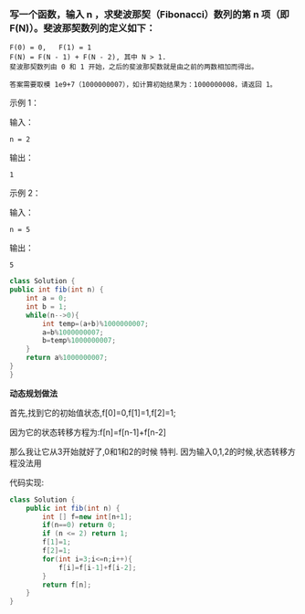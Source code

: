 ### 写一个函数，输入 n ，求斐波那契（Fibonacci）数列的第 n 项（即 F(N)）。斐波那契数列的定义如下：

```
F(0) = 0,   F(1) = 1
F(N) = F(N - 1) + F(N - 2), 其中 N > 1.
斐波那契数列由 0 和 1 开始，之后的斐波那契数就是由之前的两数相加而得出。

答案需要取模 1e9+7（1000000007），如计算初始结果为：1000000008，请返回 1。
```

 

示例 1：

输入：

```in
n = 2
```

输出：

```out
1
```


示例 2：

输入：

```in
n = 5
```


输出：

```out
5
```



```Java
class Solution {
public int fib(int n) {
    int a = 0;
    int b = 1;
    while(n-->0){
        int temp=(a+b)%1000000007;
        a=b%1000000007;
        b=temp%1000000007;
    }
    return a%1000000007;
}
}
```


**动态规划做法**

首先,找到它的初始值状态,f[0]=0,f[1]=1,f[2]=1;

因为它的状态转移方程为:f[n]=f[n-1]+f[n-2]

那么我让它从3开始就好了,0和1和2的时候 特判. 因为输入0,1,2的时候,状态转移方程没法用


代码实现:
```java
class Solution {
    public int fib(int n) {
        int [] f=new int[n+1];
        if(n==0) return 0;
        if (n <= 2) return 1;
        f[1]=1;
        f[2]=1;
        for(int i=3;i<=n;i++){
            f[i]=f[i-1]+f[i-2];
        }
        return f[n];
    }
}

```
